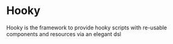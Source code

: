 # Hooky

Hooky is the framework to provide hooky scripts with re-usable components and resources via an elegant dsl
